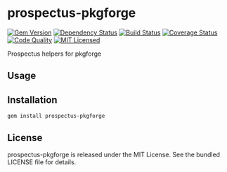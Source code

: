prospectus-pkgforge
=========

[![Gem Version](https://img.shields.io/gem/v/prospectus-pkgforge.svg)](https://rubygems.org/gems/prospectus-pkgforge)
[![Dependency Status](https://img.shields.io/gemnasium/akerl/prospectus-pkgforge.svg)](https://gemnasium.com/akerl/prospectus-pkgforge)
[![Build Status](https://img.shields.io/circleci/project/amylum/prospectus-pkgforge.svg)](https://circleci.com/gh/amylum/prospectus-pkgforge)
[![Coverage Status](https://img.shields.io/codecov/c/github/amylum/prospectus-pkgforge.svg)](https://codecov.io/github/amylum/prospectus-pkgforge)
[![Code Quality](https://img.shields.io/codacy/a125103a704642cea2ebcbc7f561ed34.svg)](https://www.codacy.com/app/akerl/prospectus-pkgforge)
[![MIT Licensed](https://img.shields.io/badge/license-MIT-green.svg)](https://tldrlegal.com/license/mit-license)

Prospectus helpers for pkgforge

## Usage

## Installation

    gem install prospectus-pkgforge

## License

prospectus-pkgforge is released under the MIT License. See the bundled LICENSE file for details.

